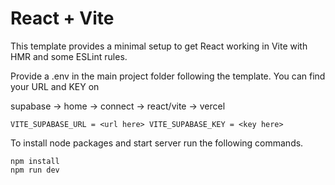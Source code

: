 # React + Vite

This template provides a minimal setup to get React working in Vite with HMR and some ESLint rules.

Provide a .env in the main project folder following the template. You can find your URL and KEY on

supabase -> home -> connect -> react/vite -> vercel

`VITE_SUPABASE_URL = <url here>
VITE_SUPABASE_KEY = <key here>`

To install node packages and start server run the following commands.

`npm install`\
`npm run dev`
